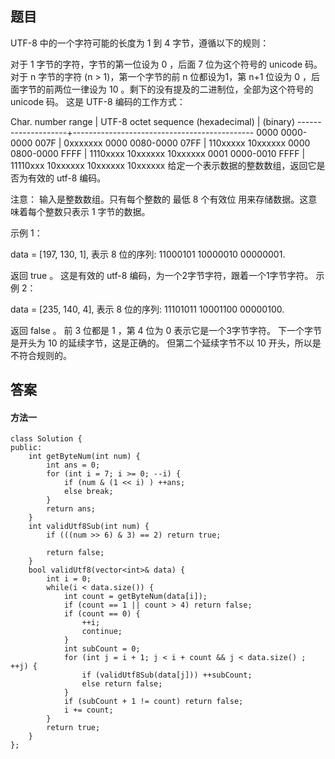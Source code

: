 ## 题目
UTF-8 中的一个字符可能的长度为 1 到 4 字节，遵循以下的规则：

对于 1 字节的字符，字节的第一位设为 0 ，后面 7 位为这个符号的 unicode 码。
对于 n 字节的字符 (n > 1)，第一个字节的前 n 位都设为1，第 n+1 位设为 0 ，后面字节的前两位一律设为 10 。剩下的没有提及的二进制位，全部为这个符号的 unicode 码。
这是 UTF-8 编码的工作方式：

   Char. number range  |        UTF-8 octet sequence
      (hexadecimal)    |              (binary)
   --------------------+---------------------------------------------
   0000 0000-0000 007F | 0xxxxxxx
   0000 0080-0000 07FF | 110xxxxx 10xxxxxx
   0000 0800-0000 FFFF | 1110xxxx 10xxxxxx 10xxxxxx
   0001 0000-0010 FFFF | 11110xxx 10xxxxxx 10xxxxxx 10xxxxxx
给定一个表示数据的整数数组，返回它是否为有效的 utf-8 编码。

注意：
输入是整数数组。只有每个整数的 最低 8 个有效位 用来存储数据。这意味着每个整数只表示 1 字节的数据。

示例 1：

data = [197, 130, 1], 表示 8 位的序列: 11000101 10000010 00000001.

返回 true 。
这是有效的 utf-8 编码，为一个2字节字符，跟着一个1字节字符。
示例 2：

data = [235, 140, 4], 表示 8 位的序列: 11101011 10001100 00000100.

返回 false 。
前 3 位都是 1 ，第 4 位为 0 表示它是一个3字节字符。
下一个字节是开头为 10 的延续字节，这是正确的。
但第二个延续字节不以 10 开头，所以是不符合规则的。


## 答案

#### 方法一
```
class Solution {
public:
    int getByteNum(int num) {
        int ans = 0;
        for (int i = 7; i >= 0; --i) {
            if (num & (1 << i) ) ++ans;
            else break;
        }
        return ans;
    }
    int validUtf8Sub(int num) {
        if (((num >> 6) & 3) == 2) return true;

        return false;
    }
    bool validUtf8(vector<int>& data) {
        int i = 0;
        while(i < data.size()) {
            int count = getByteNum(data[i]);
            if (count == 1 || count > 4) return false;
            if (count == 0) {
                ++i;
                continue;
            }
            int subCount = 0;
            for (int j = i + 1; j < i + count && j < data.size() ; ++j) {
                if (validUtf8Sub(data[j])) ++subCount;
                else return false;
            }
            if (subCount + 1 != count) return false;
            i += count;
        }
        return true;
    }
};
```

